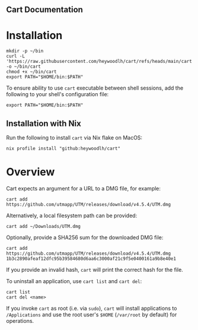 ## Cart Documentation

# Installation

```
mkdir -p ~/bin
curl -L 'https://raw.githubusercontent.com/heywoodlh/cart/refs/heads/main/cart' -o ~/bin/cart
chmod +x ~/bin/cart
export PATH="$HOME/bin:$PATH"
```

To ensure ability to use `cart` executable between shell sessions, add the following to your shell's configuration file:

```
export PATH="$HOME/bin:$PATH"
```

## Installation with Nix

Run the following to install `cart` via Nix flake on MacOS:

```
nix profile install "github:heywoodlh/cart"
```

# Overview

Cart expects an argument for a URL to a DMG file, for example:

```
cart add https://github.com/utmapp/UTM/releases/download/v4.5.4/UTM.dmg
```

Alternatively, a local filesystem path can be provided:

```
cart add ~/Downloads/UTM.dmg
```

Optionally, provide a SHA256 sum for the downloaded DMG file:

```
cart add https://github.com/utmapp/UTM/releases/download/v4.5.4/UTM.dmg 1b3c2890afeaf12dfc95b39584680d6aa6c3000af21c9f5e0400161a9b8e40e1
```

If you provide an invalid hash, `cart` will print the correct hash for the file.

To uninstall an application, use `cart list` and `cart del`:

```
cart list
cart del <name>
```

If you invoke `cart` as root (i.e. via `sudo`), `cart` will install applications to `/Applications` and use the root user's `$HOME` (`/var/root` by default) for operations.
